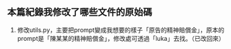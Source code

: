 ## 本篇紀錄我修改了哪些文件的原始碼

1. 修改utils.py，主要把prompt變成我想要的樣子「原告的精神賠償金」，原本的prompt是「陳某某的精神賠償金」，修改處可透過「luka」去找。（已改回來）